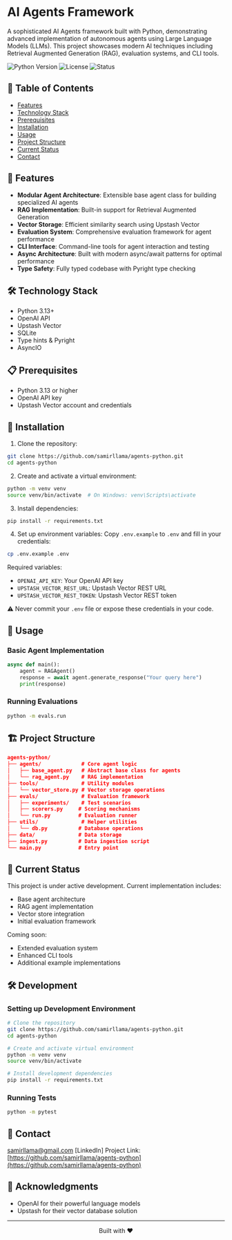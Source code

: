 # AI Agents Framework

A sophisticated AI Agents framework built with Python, demonstrating advanced implementation of autonomous agents using Large Language Models (LLMs). This project showcases modern AI techniques including Retrieval Augmented Generation (RAG), evaluation systems, and CLI tools.

![Python Version](https://img.shields.io/badge/python-3.13%2B-blue)
![License](https://img.shields.io/badge/license-MIT-green)
![Status](https://img.shields.io/badge/status-under%20development-yellow)

## 📑 Table of Contents
- [Features](#-features)
- [Technology Stack](#️-technology-stack)
- [Prerequisites](#-prerequisites)
- [Installation](#-installation)
- [Usage](#-usage)
- [Project Structure](#️-project-structure)
- [Current Status](#-current-status)
- [Contact](#-contact)

## 🚀 Features

- **Modular Agent Architecture**: Extensible base agent class for building specialized AI agents
- **RAG Implementation**: Built-in support for Retrieval Augmented Generation
- **Vector Storage**: Efficient similarity search using Upstash Vector
- **Evaluation System**: Comprehensive evaluation framework for agent performance
- **CLI Interface**: Command-line tools for agent interaction and testing
- **Async Architecture**: Built with modern async/await patterns for optimal performance
- **Type Safety**: Fully typed codebase with Pyright type checking

## 🛠️ Technology Stack

- Python 3.13+
- OpenAI API
- Upstash Vector
- SQLite
- Type hints & Pyright
- AsyncIO

## 📋 Prerequisites

- Python 3.13 or higher
- OpenAI API key
- Upstash Vector account and credentials

## 🔧 Installation

1. Clone the repository:
```bash
git clone https://github.com/samirllama/agents-python.git
cd agents-python
```

2. Create and activate a virtual environment:
```bash
python -m venv venv
source venv/bin/activate  # On Windows: venv\Scripts\activate
```

3. Install dependencies:
```bash
pip install -r requirements.txt
```

4. Set up environment variables:
Copy `.env.example` to `.env` and fill in your credentials:

```bash
cp .env.example .env
```

Required variables:
- `OPENAI_API_KEY`: Your OpenAI API key
- `UPSTASH_VECTOR_REST_URL`: Upstash Vector REST URL
- `UPSTASH_VECTOR_REST_TOKEN`: Upstash Vector REST token

⚠️ Never commit your `.env` file or expose these credentials in your code.
## 🚀 Usage

### Basic Agent Implementation
```python
async def main():
    agent = RAGAgent()
    response = await agent.generate_response("Your query here")
    print(response)
```

### Running Evaluations
```bash
python -m evals.run
```

## 🏗️ Project Structure

```json
agents-python/
├── agents/             # Core agent logic
│   ├── base_agent.py   # Abstract base class for agents
│   └── rag_agent.py    # RAG implementation
├── tools/              # Utility modules
│   └── vector_store.py # Vector storage operations
├── evals/              # Evaluation framework
│   ├── experiments/    # Test scenarios
│   ├── scorers.py     # Scoring mechanisms
│   └── run.py         # Evaluation runner
├── utils/              # Helper utilities
│   └── db.py          # Database operations
├── data/              # Data storage
├── ingest.py          # Data ingestion script
└── main.py            # Entry point
```

## 🔄 Current Status

This project is under active development. Current implementation includes:
- Base agent architecture
- RAG agent implementation
- Vector store integration
- Initial evaluation framework

Coming soon:
- Extended evaluation system
- Enhanced CLI tools
- Additional example implementations

## 🛠 Development

### Setting up Development Environment
```bash
# Clone the repository
git clone https://github.com/samirllama/agents-python.git
cd agents-python

# Create and activate virtual environment
python -m venv venv
source venv/bin/activate

# Install development dependencies
pip install -r requirements.txt
```

### Running Tests
```bash
python -m pytest
```

## 🔗 Contact

samirllama@gmail.com
[LinkedIn]
Project Link: [https://github.com/samirllama/agents-python](https://github.com/samirllama/agents-python)

## 🙏 Acknowledgments

- OpenAI for their powerful language models
- Upstash for their vector database solution

---

<p align="center">
  Built with ❤️
</p>
